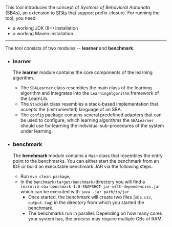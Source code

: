 This tool introduces the concept of *Systems of Behavioral Automata* (SBAs), an extension to [SPAs](https://github.com/LearnLib/learnlib-spa) that support prefix-closure.
For running the tool, you need

* a working JDK (8+) installation
* a working Maven installation

---

The tool consists of two modules -- **learner** and **benchmark**.

* ### learner

  The **learner** module contains the core components of the learning algorithm.

    - The `SBALearner` class resembles the main class of the learning algorithm and integrates into the `LearningAlgorithm` framework of the LearnLib.
    - The `StackSBA` class resembles a stack-based implementation that accepts the (instrumented) language of an SBA.
    - The `config` package contains several predefined adapters that can be used to configure, which learning algorithms the `SBALearner` should use for learning the individual sub-procedures of the system under learning.

* ### benchmark

  The **benchmark** module contains a `Main` class that resembles the entry point to the benchmarks.
  You can either start the benchmark from an IDE or build an executable benchmark JAR via the following steps:
  * Run `mvn clean package`,
  * In the `benchmark/target/benchmark/`directory you will find a `learnlib-sba-benchmark-1.0-SNAPSHOT-jar-with-dependencies.jar` which can be executed with `java -jar path/to/jar`
    * Once started, the benchmark will create two files (`sba.csv`, `output.log`) in the directory from which you started the benchmark.
    * The benchmarks run in parallel. Depending on how many cores your system has, the process may require multiple GBs of RAM.
